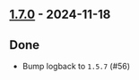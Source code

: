 ## [1.7.0](https://github.com/kevin-lee/logback-scala-interop/issues?q=is%3Aissue+is%3Aclosed+milestone%3Am16) - 2024-11-18

## Done
* Bump logback to `1.5.7` (#56)
